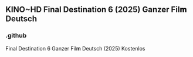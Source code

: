 ## KINO~HD Final Destination 6 (2025) Ganzer Fil𝐦 Deutsch

### .github

Final Destination 6 Ganzer Fil𝐦 Deutsch (2025) Kostenlos

